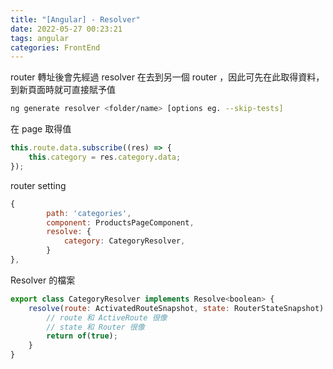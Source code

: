 ```yaml
---
title: "[Angular] - Resolver"
date: 2022-05-27 00:23:21
tags: angular
categories: FrontEnd
---
```


router 轉址後會先經過 resolver 在去到另一個 router ，因此可先在此取得資料，到新頁面時就可直接賦予值

```bash
ng generate resolver <folder/name> [options eg. --skip-tests]
```

<!--more-->

在 page 取得值

```javascript
this.route.data.subscribe((res) => {
    this.category = res.category.data;
});
```

router setting

```javascript
{
        path: 'categories',
        component: ProductsPageComponent,
        resolve: {
            category: CategoryResolver,
        }
},
```

Resolver 的檔案

```javascript
export class CategoryResolver implements Resolve<boolean> {
    resolve(route: ActivatedRouteSnapshot, state: RouterStateSnapshot): Observable<any> {
        // route 和 ActiveRoute 很像
        // state 和 Router 很像
        return of(true);
    }
}
```
